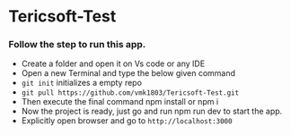 # Tericsoft-Test

### Follow the step to run this app.

- Create a folder and open it on Vs code or any IDE 
- Open a new Terminal and type the below given command
-  `git init` initializes a  empty repo
- `git pull https://github.com/vmk1803/Tericsoft-Test.git`
- Then execute the final command npm install or npm i 
- Now the project is ready, just go and run npm run dev to start the app.
- Explicitly open browser and go to  `http://localhost:3000`
